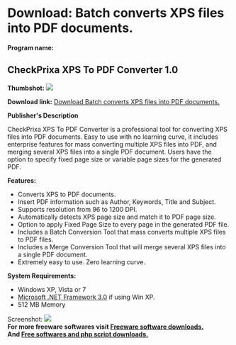 # Download: Batch converts XPS files into PDF documents.

**Program name:**

## CheckPrixa XPS To PDF Converter 1.0

  
**Thumbshot:** ![](http://www.freewarefiles.com/screenshot/cpxps2pdf_md.jpg)   
  
**Download link:** [Download Batch converts XPS files into PDF documents.](http://freesoftwares.boysofts.com/CheckPrixa-XPS-To-PDF-Converter_program_65411.html)  
  


**Publisher's Description**  
  


CheckPrixa XPS To PDF Converter is a professional tool for converting XPS files into PDF documents. Easy to use with no learning curve, it includes enterprise features for mass converting multiple XPS files into PDF, and merging several XPS files into a single PDF document. Users have the option to specify fixed page size or variable page sizes for the generated PDF. 

**Features:**

  * Converts XPS to PDF documents. 
  * Insert PDF information such as Author, Keywords, Title and Subject. 
  * Supports resolution from 96 to 1200 DPI. 
  * Automatically detects XPS page size and match it to PDF page size. 
  * Option to apply Fixed Page Size to every page in the generated PDF file. 
  * Includes a Batch Conversion Tool that mass converts multiple XPS files to PDF files. 
  * Includes a Merge Conversion Tool that will merge several XPS files into a single PDF document. 
  * Extremely easy to use. Zero learning curve. 

**System Requirements:**

  * Windows XP, Vista or 7 
  * [Microsoft .NET Framework 3.0](http://www.freewarefiles.com/Microsoft-NET-Framework-3-Redistributable_program_21373.html) if using Win XP. 
  * 512 MB Memory 

  
  
Screenshot: ![](http://www.freewarefiles.com/screenshot/cpxps2pdf.jpg)   
**For more freeware softwares visit [Freeware software downloads.](http://freesoftwares.boysofts.com/)**   
**And [Free softwares and php script downloads.](http://www.boysofts.com/)**
